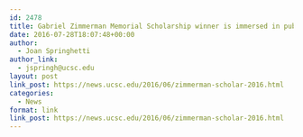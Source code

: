 ```yaml
---
id: 2478
title: Gabriel Zimmerman Memorial Scholarship winner is immersed in public service
date: 2016-07-28T18:07:48+00:00
author:
  - Joan Springhetti
author_link:
  - jspringh@ucsc.edu
layout: post
link_post: https://news.ucsc.edu/2016/06/zimmerman-scholar-2016.html
categories:
  - News
format: link
link_post: https://news.ucsc.edu/2016/06/zimmerman-scholar-2016.html
---
```

